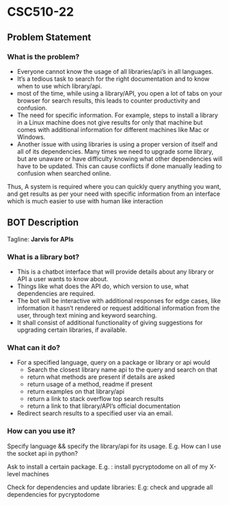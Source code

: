 # CSC510-22
## Problem Statement
### What is the problem? 
*  Everyone cannot know the usage of all libraries/api’s in all languages.
*  It’s a tedious task to search for the right documentation and to know when to use which library/api.
*  most of the time, while using a library/API, you open a lot of tabs on your browser for search results, this leads to counter productivity and confusion. 
*  The need for specific information. For example, steps to install a library in a Linux machine does not give results for only that machine but comes with additional information for different machines like Mac or Windows. 
* Another issue with using libraries is using a proper version of itself and all of its dependencies. Many times we need to upgrade some library, but are unaware or have difficulty knowing what other dependencies will have to be updated. This can cause conflicts if done manually leading to confusion when searched online.

Thus, A system is required where you can quickly query anything you want, and get results as per your need with specific information from an interface which is much easier to use with human like interaction


## BOT Description
Tagline: **Jarvis for APIs**

### What is a library bot?
* This is a chatbot interface that will provide details about any library or API a user wants to know about.
* Things like what does the API do, which version to use, what dependencies are required.
* The bot will be interactive with additional responses for edge cases, like information it hasn’t rendered or request additional information from the user, through text mining and keyword searching.
* It shall consist of additional functionality of giving suggestions for upgrading certain libraries, if available.

### What can it do?
* For a specified language, query on a package or library or api would 
  * Search the closest library name api to the query and search on that
  * return what methods are present if details are asked
  * return usage of a method, readme if present
  * return examples on that library/api
  * return a link to stack overflow top search results
  * return a link to that library/API’s official documentation
* Redirect search results to a specified user via an email.

### How can you use it?
Specify language && specify the library/api for its usage.
E.g. How can I use the socket api in python?

Ask to install a certain package.
E.g. : install pycryptodome on all of my X-level machines

Check for dependencies and update libraries:
E.g: check and upgrade all dependencies for pycryptodome
